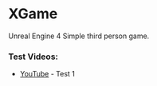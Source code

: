 # XGame
Unreal Engine 4 
Simple third person game. 
### Test Videos:

* [YouTube](https://youtu.be/m0owRec_KjE) - Test 1
